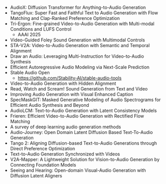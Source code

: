 - AudioX: Diffusion Transformer for Anything-to-Audio Generation
- TangoFlux: Super Fast and Faithful Text to Audio Generation with Flow Matching and Clap-Ranked Preference Optimization
- Tri-Ergon: Fine-grained Video-to-Audio Generation with Multi-modal Conditions and LUFS Control
  - AAAI 2025
- Video-Guided Foley Sound Generation with Multimodal Controls
- STA-V2A: Video-to-Audio Generation with Semantic and Temporal Alignment
- Draw an Audio: Leveraging Multi-Instruction for Video-to-Audio Synthesis
- Efficient Autoregressive Audio Modeling via Next-Scale Prediction
- Stable Audio Open
  - https://github.com/Stability-AI/stable-audio-tools
- Video-to-Audio Generation with Hidden Alignment
- Read, Watch and Scream! Sound Generation from Text and Video
- Improving Audio Generation with Visual Enhanced Caption
- SpecMaskGIT: Masked Generative Modeling of Audio Spectrograms for Efficient Audio Synthesis and Beyond
- AudioLCM: Text-to-Audio Generation with Latent Consistency Models
- Frieren: Efficient Video-to-Audio Generation with Rectified Flow Matching
- A survey of deep learning audio generation methods
- Audio-Journey: Open Domain Latent Diffusion Based Text-To-Audio Generation
- Tango 2: Aligning Diffusion-based Text-to-Audio Generations through Direct Preference Optimization
- Text-to-Audio Generation Synchronized with Videos
- V2A-Mapper: A Lightweight Solution for Vision-to-Audio Generation by Connecting Foundation Models
- Seeing and Hearing: Open-domain Visual-Audio Generation with Diffusion Latent Aligners
